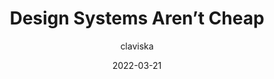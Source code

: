 ---
author: claviska
date: 2022-03-21
permalink: false
tags:
  - design-systems
  - frameworks
  - meta
target_url: https://www.abeautifulsite.net/posts/design-systems-arent-cheap/
title: Design Systems Aren’t Cheap
---